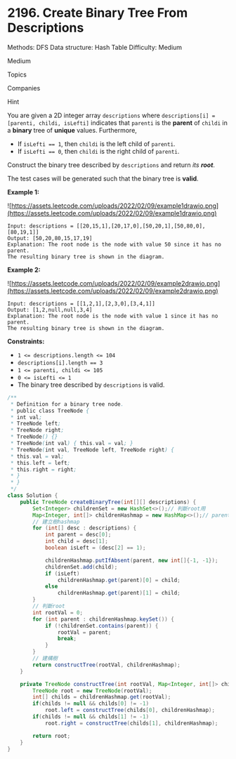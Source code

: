 # 2196. Create Binary Tree From Descriptions

Methods: DFS
Data structure: Hash Table
Difficulty: Medium

Medium

Topics

Companies

Hint

You are given a 2D integer array `descriptions` where `descriptions[i] = [parenti, childi, isLefti]` indicates that `parenti` is the **parent** of `childi` in a **binary** tree of **unique** values. Furthermore,

- If `isLefti == 1`, then `childi` is the left child of `parenti`.
- If `isLefti == 0`, then `childi` is the right child of `parenti`.

Construct the binary tree described by `descriptions` and return *its **root***.

The test cases will be generated such that the binary tree is **valid**.

**Example 1:**

![https://assets.leetcode.com/uploads/2022/02/09/example1drawio.png](https://assets.leetcode.com/uploads/2022/02/09/example1drawio.png)

```
Input: descriptions = [[20,15,1],[20,17,0],[50,20,1],[50,80,0],[80,19,1]]
Output: [50,20,80,15,17,19]
Explanation: The root node is the node with value 50 since it has no parent.
The resulting binary tree is shown in the diagram.

```

**Example 2:**

![https://assets.leetcode.com/uploads/2022/02/09/example2drawio.png](https://assets.leetcode.com/uploads/2022/02/09/example2drawio.png)

```
Input: descriptions = [[1,2,1],[2,3,0],[3,4,1]]
Output: [1,2,null,null,3,4]
Explanation: The root node is the node with value 1 since it has no parent.
The resulting binary tree is shown in the diagram.

```

**Constraints:**

- `1 <= descriptions.length <= 104`
- `descriptions[i].length == 3`
- `1 <= parenti, childi <= 105`
- `0 <= isLefti <= 1`
- The binary tree described by `descriptions` is valid.

```java
/**
 * Definition for a binary tree node.
 * public class TreeNode {
 * int val;
 * TreeNode left;
 * TreeNode right;
 * TreeNode() {}
 * TreeNode(int val) { this.val = val; }
 * TreeNode(int val, TreeNode left, TreeNode right) {
 * this.val = val;
 * this.left = left;
 * this.right = right;
 * }
 * }
 */
class Solution {
    public TreeNode createBinaryTree(int[][] descriptions) {
        Set<Integer> childrenSet = new HashSet<>();// 判斷root用
        Map<Integer, int[]> childrenHashmap = new HashMap<>();// parent-> left+right
        // 建立樹hashmap
        for (int[] desc : descriptions) {
            int parent = desc[0];
            int child = desc[1];
            boolean isLeft = (desc[2] == 1);

            childrenHashmap.putIfAbsent(parent, new int[]{-1, -1});
            childrenSet.add(child);
            if (isLeft) 
                childrenHashmap.get(parent)[0] = child;
            else 
                childrenHashmap.get(parent)[1] = child;
        }
        // 判斷root
        int rootVal = 0;
        for (int parent : childrenHashmap.keySet()) {
            if (!childrenSet.contains(parent)) {
                rootVal = parent;
                break;
            }
        }
        // 建構樹
        return constructTree(rootVal, childrenHashmap);
    }

    private TreeNode constructTree(int rootVal, Map<Integer, int[]> childrenHashmap) {
        TreeNode root = new TreeNode(rootVal);
        int[] childs = childrenHashmap.get(rootVal);
        if(childs != null && childs[0] != -1)
            root.left = constructTree(childs[0], childrenHashmap);
        if(childs != null && childs[1] != -1)
            root.right = constructTree(childs[1], childrenHashmap);

        return root;
    }
}
```